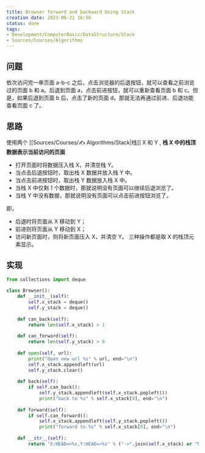 ```yaml
---
title: Browser forward and backward Using Stack
creation date: 2023-06-21 16:56 
status: done
tags: 
- Development/ComputerBasic/DataStructure/Stack
- Sources/Courses/Algorithms
---
```


## 问题

依次访问完一串页面 a-b-c 之后，点击浏览器的后退按钮，就可以查看之前浏览过的页面 b 和 a。后退到页面 a，点击前进按钮，就可以重新查看页面 b 和 c。但是，如果后退到页面 b 后，点击了新的页面 d，那就无法再通过前进、后退功能查看页面 c 了。

## 思路

使用两个 [[Sources/Courses/✍️ Algorithms/Stack|栈]] X 和 Y , **栈 X 中的栈顶数据表示当前访问的页面**
- 打开页面时将数据压入栈 X，并清空栈 Y。
- 当点击后退按钮时，取出栈 X 数据并放入栈 Y 中。
- 当点击前进按钮时，取出栈 Y 数据放入栈 X 中。
- 当栈 X 中仅剩 1 个数据时，那就说明没有页面可以继续后退浏览了。
- 当栈 Y 中没有数据，那就说明没有页面可以点击前进按钮浏览了。

即，
- 后退时将页面从 X 移动到 Y；
- 前进则将页面从 Y 移动到 X；
- 访问新页面时，则将新页面压入 X，并清空 Y。
三种操作都是取 X 的栈顶元素显示。

## 实现

```python
from collections import deque

class Browser():
    def __init__(self):
        self.x_stack = deque()
        self.y_stack = deque()
    
    def can_back(self):
        return len(self.x_stack) > 1
    
    def can_forward(self):
        return len(self.y_stack) > 0
    
    def open(self, url):
        print("Open new url %s" % url, end="\n")
        self.x_stack.appendleft(url)
        self.y_stack.clear()
    
    def back(self):
        if self.can_back():
            self.y_stack.appendleft(self.x_stack.popleft())
            print("back to %s" % self.x_stack[0], end="\n")
    
    def forward(self):
        if self.can_forward():
            self.x_stack.appendleft(self.y_stack.popleft())
            print("forward to %s" % self.x_stack[0], end="\n")
    
    def __str__(self):
        return "X:HEAD=>%s,Y:HEAD=>%s" % ("->".join(self.x_stack) or "None", "->".join(self.y_stack) or "None")

```

